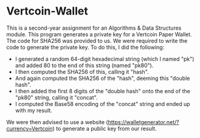 # Vertcoin-Wallet
This is a second-year assignment for an Algorithms & Data Structures module. This program generates a private key for a Vertcoin Paper Wallet. The code for SHA256 was provided to us. We were required to write the code to generate the private key. To do this, I did the following:

- I generated a random 64-digit hexadecimal string (which I named "pk") and added 80 to the end of this string (named "pk80").
- I then computed the SHA256 of this, calling it "hash". 
- And again computed the SHA256 of the "hash", deeming this "double hash". 
- I then added the first 8 digits of the "double hash" onto the end of the "pk80" string, calling it "concat".
- I computed the Base58 encoding of the "concat" string and ended up with my result.

We were then advised to use a website (https://walletgenerator.net/?currency=Vertcoin) to generate a public key from our result.
